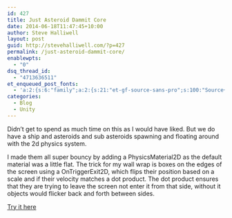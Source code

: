 ```yaml
---
id: 427
title: Just Asteroid Dammit Core
date: 2014-06-18T11:47:45+10:00
author: Steve Halliwell
layout: post
guid: http://stevehalliwell.com/?p=427
permalink: /just-asteroid-dammit-core/
enablewpts:
  - "0"
dsq_thread_id:
  - "4713636511"
et_enqueued_post_fonts:
  - 'a:2:{s:6:"family";a:2:{s:21:"et-gf-source-sans-pro";s:100:"Source+Sans+Pro:200,200italic,300,300italic,regular,italic,600,600italic,700,700italic,900,900italic";s:10:"et-gf-lato";s:75:"Lato:100,100italic,300,300italic,regular,italic,700,700italic,900,900italic";}s:6:"subset";a:7:{i:0;s:8:"cyrillic";i:1;s:5:"greek";i:2;s:10:"vietnamese";i:3;s:5:"latin";i:4;s:9:"greek-ext";i:5;s:9:"latin-ext";i:6;s:12:"cyrillic-ext";}}'
categories:
  - Blog
  - Unity
---
```

Didn&#8217;t get to spend as much time on this as I would have liked. But we do have a ship and asteroids and sub asteroids spawning and floating around with the 2d physics system.

I made them all super bouncy by adding a PhysicsMaterial2D as the default material was a little flat. The trick for my wall wrap is boxes on the edges of the screen using a OnTriggerExit2D, which flips their position based on a scale and if their velocity matches a dot product. The dot product ensures that they are trying to leave the screen not enter it from that side, without it objects would flicker back and forth between sides.

<a href="https://dl.dropboxusercontent.com/u/53300249/JustAstDammit%20V0.1/JAD_V0.1.html" target="_blank">Try it here</a>